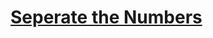 # <a href="https://www.hackerrank.com/challenges/separate-the-numbers/problem?isFullScreen=true">Seperate the Numbers</a>
